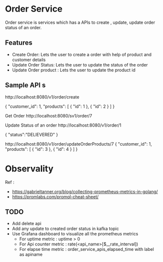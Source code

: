 # Order Service

Order service is services which has a APIs to create , update, update order status of an order. 

## Features 
- Create Order: Lets the user to create a order with help of product and customer details 
- Update Order Status: Lets the user to update the status of the order 
- Update Order product : Lets the user to update the product id 

## Sample API s 
http://localhost:8080/v1/order/create

{
    "customer_id": 1,
    "products": [
        {
            "id": 1
        },
        {
            "id": 2
        }
    ]
}



Get Order 
http://localhost:8080/sv1/order/7



Update Status of an order
http://localhost:8080/v1/order/1

{
    "status":"DELIEVERED"
}


http://localhost:8080/v1/order/updateOrderProducts/7
{
    "customer_id": 1,
    "products": [
        {
            "id": 3
        },
        {
            "id": 4
        }
    ]
}

# Observality 


Ref : 
- https://gabrieltanner.org/blog/collecting-prometheus-metrics-in-golang/
- https://promlabs.com/promql-cheat-sheet/


## TODO 
- Add delete api 
- Add any update to created order status in kafka topic 
- Use Grafana dashboard to visualize all the prometheus metrics 
    - For uptime metric : uptime > 0
    - For Api counter metric : rate(<api_name>[$__rate_interval])
    - For elapse time metric : order_service_apis_elapsed_time with label as apiname 